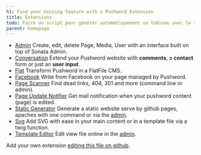 ```yaml
---
h1: Find your missing feature with a Pushword Extension
title: Extensions
todo: Faire un script pour générer automatiquement un tableau avec le titre, la description, officially maintained (X/V), le nombre de Stars
parent: homepage
---
```


- [Admin](/extension/admin)
  Create, edit, delete Page, Media, User with an interface built on top of Sonata Admin.
- [Conversation](/extension/conversation)
  Extend your Pushword website with **comments**, a **contact** form or just an **user input**.
- [Flat](/extension/flat)
  Transform Pushword in a FlatFile CMS.
- [Facebook](/extension/facebook)
  Write from Facebook on your page managed by Pushword.
- [Page Scanner](/extension/page-scanner)
  Find dead links, 404, 301 and more (command line or admin).
- [Page Update Notifier](/extension/page-update-notifier)
  Get mail notification when your pushword content (page) is edited.
- [Static Generator](/extension/static-generator)
  Generate a static website serve by github pages, apaches with one command or via the [admin](https://pushword.piedweb.com/extension/admin).
- [Svg](/extension/svg)
  Add SVG with ease in your main content or in a template file via a twig function.
- [Template Editor](/extension/template-editor)
  Edit view file online in the [admin](https://pushword.piedweb.com/extension/admin).

Add your own extension [editing this file on github](https://github.com/Pushword/Pushword/edit/main/packages/docs/content/extensions.md).
